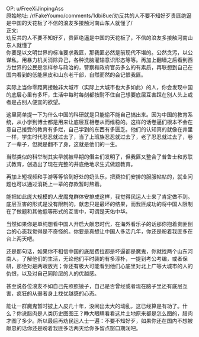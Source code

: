 
OP: u/FreeXiJinpingAss  
原始地址: /r/FakeYoumo/comments/1dbi8ue/劝反共的人不要不知好歹贵匪绝逼是中国的天花板了不信的浪友多接触河南山东人就懂了/  
正文:  
劝反共的人不要不知好歹，贵匪绝逼是中国的天花板了，不信的浪友多接触河南山东人就懂了  
你要是以文明世界的标准要求我匪，那我匪必然是前现代不堪的。公然贪污，以公谋私，用暴力机关消除异己，各种洗脑灌输意识形态等等。再加上翻墙之后看到西方世界的公民是怎样参与政治的，警察和政府官员多么的有素质，再联想到自己在国内看到的低能黑皮和山东老干部，自然而然的会记恨我匪。

实际上当你零距离接触非大城市（实际上大城市也大多如此）的人，你会发现中国的底层心里有多坏，生活中每时每刻都按耐不住自己想要底层互害踩在别人头上或者是占别人便宜的欲望。

这里简单提一下为什么中国的科研就是只能偷不能自己搞出来。因为中国的教育系统，从小学到博士都是用来让底层互相卷从而维稳的。这样的话卷逼们根本不会在意自己接受的教育有多烂，自己学到的东西有多匮乏。他们的认知真的就像在井里一样，学生时代忍忍就过去了，当了上班族忍忍就过去了，老了忍忍就过去了，卷了一辈子，但就是翻不了身，这就是他们的一生。

当然类似的科举制其实早就被早期的僭主们发明了，但我匪又整合了普鲁士和苏联式教育，创造出了现在完整的井底绝地求生式做题教育。

再加上短视频和手游等等恰到好处的奶头乐，把费拉们安排的服服帖帖的，就业问题也可以通过消耗上一辈的存款暂时熬着。

能把如此庞大规模的人皮魔鬼群体安排成这样，我觉得民运人士来了肯定做不到。底层互害的形式是没有限制的，献忠只是最坏的结果，而我匪成功的将中国人限制在了做题和其他低等形式的互害中，可谓是天佑中华。

当然如果你是单纯想看中国人开启大献忠时代，在海外看乐子的话那你抱着贵匪倒台的心态我觉得是不奇怪的。你要是真想让中国人多活几年，你还是盼着我匪多在台上两天吧。

还是那句话，如果你不相信中国的底层费拉都是坏逼都是魔鬼，你就找两个山东河南人，了解他们的生活，无论他们平时装的有多淳朴，一提到考公考编，或者保研，那绝对是两眼放光；你还有极大可能看到他们心底里对北上广等大城市的人的仇恨，以及对自己同阶层的人的优越感。

甚至说各位浪友不如自己先照照镜子，自己是否曾经或者现在脑子里还有底层互害，疯狂的从弱者身上找优越感的心态。

能让一群魔鬼暂时披上人皮几十年，没闹出太大的动乱，这已经算是有功了。什么？你说腊肉是人类历史图图王？睁大眼睛看看这片土地原来都是怎么图的，腊肉才图了多少。所以最后再劝民运人士一遍：不要不知好歹，如果你还在国内不想被献忠的话你还是盼着我匪多活两天给你多留点窗口期润吧。
